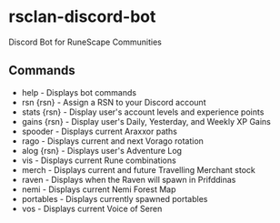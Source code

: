 # rsclan-discord-bot
Discord Bot for RuneScape Communities

## Commands
- help - Displays bot commands
- rsn {rsn} - Assign a RSN to your Discord account
- stats {rsn} - Display user's account levels and experience points
- gains {rsn} - Display user's Daily, Yesterday, and Weekly XP Gains
- spooder - Displays current Araxxor paths
- rago - Displays current and next Vorago rotation
- alog {rsn} - Displays user's Adventure Log
- vis - Displays current Rune combinations
- merch - Displays current and future Travelling Merchant stock
- raven - Displays when the Raven will spawn in Prifddinas
- nemi - Displays current Nemi Forest Map
- portables - Displays currently spawned portables
- vos - Displays current Voice of Seren